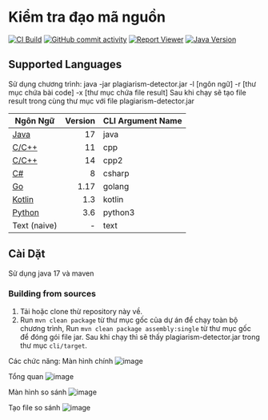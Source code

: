 

# Kiểm tra đạo mã nguồn
[![CI Build](https://github.com/jplag/jplag/actions/workflows/maven.yml/badge.svg)](https://github.com/jplag/jplag/actions/workflows/maven.yml)
[![GitHub commit activity](https://img.shields.io/github/commit-activity/y/jplag/JPlag)](https://github.com/jplag/JPlag/pulse)
[![Report Viewer](https://img.shields.io/badge/report%20viewer-online-b80025)](https://jplag.github.io/JPlag/)
[![Java Version](https://img.shields.io/badge/java-SE%2017-yellowgreen)](#download-and-installation)



## Supported Languages
Sử dụng chương trình: java -jar plagiarism-detector.jar -l [ngôn ngữ] -r [thư mục chứa bài code] -x [thư mục chứa file result]
Sau khi chạy sẽ tạo file result trong cùng thư mục với file plagiarism-detector.jar 

| Ngôn Ngữ                                              | Version | CLI Argument Name |
|--------------------------------------------------------|--------:|-------------------|
| [Java](https://www.java.com)                           |      17 | java              |
| [C/C++](https://isocpp.org)                            |      11 | cpp               |
| [C/C++](https://isocpp.org)                            |      14 | cpp2              |
| [C#](https://docs.microsoft.com/en-us/dotnet/csharp/)  |       8 | csharp            |
| [Go](https://go.dev)                                   |    1.17 | golang            |
| [Kotlin](https://kotlinlang.org)                       |     1.3 | kotlin            |
| [Python](https://www.python.org)                       |     3.6 | python3           |
| Text (naive)                                           |       - | text              |

## Cài Dặt
Sử dụng java 17 và maven


### Building from sources 
1. Tải hoặc clone thừ repository này về.
2. Run `mvn clean package` từ thư mục gốc của dự án để chạy toàn bộ chương trình,
   Run `mvn clean package assembly:single` từ thư mục gốc để đóng gói file jar.
Sau khi chạy thì sẽ thấy plagiarism-detector.jar trong thư mục `cli/target`.

Các chức năng:
Màn hình chính
![image](https://github.com/dinhnguyen1812002/plagiarism-detector/assets/88964296/9a2ec160-ee06-4b51-aac7-224cbff1cd4d)

Tổng quan
![image](https://github.com/dinhnguyen1812002/plagiarism-detector/assets/88964296/c45d3fb2-30f8-41c2-809e-6a10b9f235e7)

Màn hình so sánh
![image](https://github.com/dinhnguyen1812002/plagiarism-detector/assets/88964296/cc43f2e5-a121-4dde-b7cd-59fbc1bf9c71)

Tạo file so sánh
![image](https://github.com/dinhnguyen1812002/plagiarism-detector/assets/88964296/b6d1bd17-e0ff-4b63-9ce8-480590e15746)




[//]: # (```)

[//]: # (positional arguments:)

[//]: # (  rootDir                Root-directory with submissions to check for plagiarism)

[//]: # ()
[//]: # (named arguments:)

[//]: # (  -h, --help             show this help message and exit)

[//]: # (  -new NEW [NEW ...]     Root-directory with submissions to check for plagiarism &#40;same as the root directory&#41;)

[//]: # (  -old OLD [OLD ...]     Root-directory with prior submissions to compare against)

[//]: # (  -l {cpp,csharp,emf,go,java,kotlin,python3,rlang,rust,scala,scheme,swift,text})

[//]: # (                         Select the language to parse the submissions &#40;default: java&#41;)

[//]: # (  -bc BC                 Path of  the  directory  containing  the  base  code  &#40;common  framework  used  in  all)

[//]: # (                         submissions&#41;)

[//]: # (  -t T                   Tunes the comparison sensitivity by adjusting the  minimum token required to be counted)

[//]: # (                         as a matching section. A smaller <n>  increases  the sensitivity but might lead to more)

[//]: # (                         false-positives)

[//]: # (  -n N                   The maximum number of comparisons that will  be  shown  in the generated report, if set)

[//]: # (                         to -1 all comparisons will be shown &#40;default: 100&#41;)

[//]: # (  -r R                   Name of the directory in which the comparison results will be stored &#40;default: result&#41;)

[//]: # ()
[//]: # (Advanced:)

[//]: # (  -d                     Debug parser. Non-parsable files will be stored &#40;default: false&#41;)

[//]: # (  -s S                   Look in directories <root-dir>/*/<dir> for programs)

[//]: # (  -p P                   comma-separated list of all filename suffixes that are included)

[//]: # (  -x X                   All files named in this file will be ignored in the comparison &#40;line-separated list&#41;)

[//]: # (  -m M                   Comparison similarity threshold [0.0-1.0]:  All  comparisons  above this threshold will)

[//]: # (                         be saved &#40;default: 0.0&#41;)

[//]: # ()
[//]: # (Clustering:)

[//]: # (  --cluster-skip         Skips the clustering &#40;default: false&#41;)

[//]: # (  --cluster-alg {AGGLOMERATIVE,SPECTRAL})

[//]: # (                         Which clustering algorithm to use. Agglomerative  merges similar submissions bottom up.)

[//]: # (                         Spectral clustering is  combined  with  Bayesian  Optimization  to  execute the k-Means)

[//]: # (                         clustering  algorithm  multiple   times,   hopefully   finding   a   "good"  clustering)

[//]: # (                         automatically. &#40;default: spectral&#41;)

[//]: # (  --cluster-metric {AVG,MIN,MAX,INTERSECTION})

[//]: # (                         The metric used for clustering. AVG  is  intersection  over  union, MAX can expose some)

[//]: # (                         attempts of obfuscation. &#40;default: MAX&#41;)

[//]: # (```)

[//]: # (### Java API)

[//]: # ()
[//]: # (The new API makes it easy to integrate JPlag's plagiarism detection into external Java projects:)

[//]: # ()
[//]: # (<!-- To assure that the code example is always correct, it must be kept in sync)

[//]: # (with [`ReadmeCodeExampleTest#testReadmeCodeExample`]&#40;core/src/test/java/de/jplag/special/ReadmeCodeExampleTest.java&#41;. -->)

[//]: # (```java)

[//]: # (Language language = new de.jplag.java.Language&#40;&#41;;)

[//]: # (Set<File> submissionDirectories = Set.of&#40;new File&#40;"/path/to/rootDir"&#41;&#41;;)

[//]: # (File baseCode = new File&#40;"/path/to/baseCode"&#41;;)

[//]: # (JPlagOptions options = new JPlagOptions&#40;language, submissionDirectories, Set.of&#40;&#41;&#41;.withBaseCodeSubmissionDirectory&#40;baseCode&#41;;)

[//]: # ()
[//]: # (JPlag jplag = new JPlag&#40;options&#41;;)

[//]: # (try {)

[//]: # (    JPlagResult result = jplag.run&#40;&#41;;)

[//]: # (     )
[//]: # (    // Optional)

[//]: # (    ReportObjectFactory reportObjectFactory = new ReportObjectFactory&#40;&#41;;)

[//]: # (    reportObjectFactory.createAndSaveReport&#40;result, "/path/to/output"&#41;;)

[//]: # (} catch &#40;ExitException e&#41; {)

[//]: # (    // error handling here)

[//]: # (})

[//]: # (```)

[//]: # ()
[//]: # (## Contributing)

[//]: # (We're happy to incorporate all improvements to JPlag into this codebase. Feel free to fork the project and send pull requests.)

[//]: # (Please consider our [guidelines for contributions]&#40;https://github.com/jplag/JPlag/wiki/3.-Contributing-to-JPlag&#41;.)

[//]: # ()
[//]: # (## Contact)

[//]: # (If you encounter bugs or other issues, please report them [here]&#40;https://github.com/jplag/jplag/issues&#41;.)

[//]: # (For other purposes, you can contact us at jplag@ipd.kit.edu .)

[//]: # (If you are doing research related to JPlag, we would love to know what you are doing. Feel free to contact us!)

[//]: # ()
[//]: # (### More information can be found in our [Wiki]&#40;https://github.com/jplag/JPlag/wiki&#41;!)

